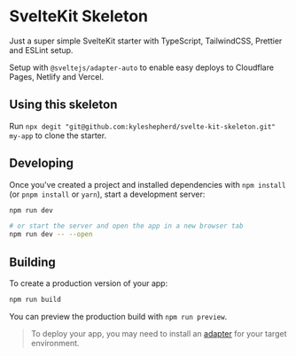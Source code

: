 # SvelteKit Skeleton

Just a super simple SvelteKit starter with TypeScript, TailwindCSS, Prettier and ESLint setup.

Setup with `@sveltejs/adapter-auto` to enable easy deploys to Cloudflare Pages, Netlify and Vercel.

## Using this skeleton

Run `npx degit "git@github.com:kyleshepherd/svelte-kit-skeleton.git" my-app` to clone the starter.

## Developing

Once you've created a project and installed dependencies with `npm install` (or `pnpm install` or `yarn`), start a development server:

```bash
npm run dev

# or start the server and open the app in a new browser tab
npm run dev -- --open
```

## Building

To create a production version of your app:

```bash
npm run build
```

You can preview the production build with `npm run preview`.

> To deploy your app, you may need to install an [adapter](https://kit.svelte.dev/docs/adapters) for your target environment.
